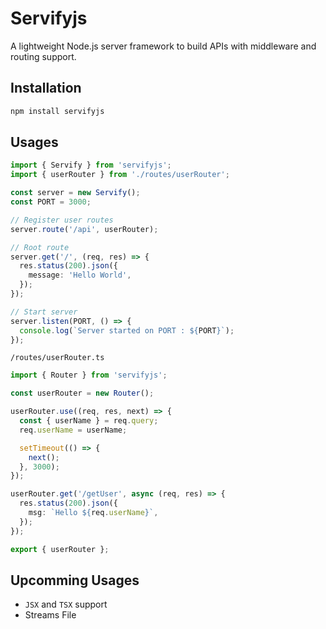 # Servifyjs

A lightweight Node.js server framework to build APIs with middleware and routing support.

## Installation

```bash
npm install servifyjs
```

## Usages

```ts
import { Servify } from 'servifyjs';
import { userRouter } from './routes/userRouter';

const server = new Servify();
const PORT = 3000;

// Register user routes
server.route('/api', userRouter);

// Root route
server.get('/', (req, res) => {
  res.status(200).json({
    message: 'Hello World',
  });
});

// Start server
server.listen(PORT, () => {
  console.log(`Server started on PORT : ${PORT}`);
});
```

`/routes/userRouter.ts`

```ts
import { Router } from 'servifyjs';

const userRouter = new Router();

userRouter.use((req, res, next) => {
  const { userName } = req.query;
  req.userName = userName;

  setTimeout(() => {
    next();
  }, 3000);
});

userRouter.get('/getUser', async (req, res) => {
  res.status(200).json({
    msg: `Hello ${req.userName}`,
  });
});

export { userRouter };
```

## Upcomming Usages

- `JSX` and `TSX` support
- Streams File
